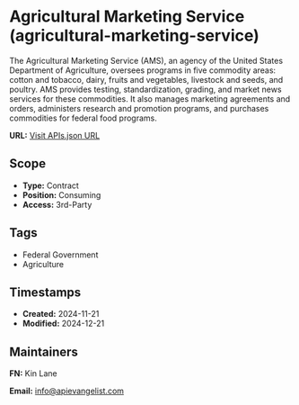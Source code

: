# Agricultural Marketing Service (agricultural-marketing-service)
The Agricultural Marketing Service (AMS), an agency of the United States Department of Agriculture, oversees programs in five commodity areas: cotton and tobacco, dairy, fruits and vegetables, livestock and seeds, and poultry. AMS provides testing, standardization, grading, and market news services for these commodities. It also manages marketing agreements and orders, administers research and promotion programs, and purchases commodities for federal food programs.

**URL:** [Visit APIs.json URL](https://raw.githubusercontent.com/api-evangelist/agricultural-marketing-service/refs/heads/main/apis.yml)

## Scope

- **Type:** Contract 
- **Position:** Consuming 
- **Access:** 3rd-Party 

## Tags

- Federal Government
- Agriculture

## Timestamps

- **Created:** 2024-11-21 
- **Modified:** 2024-12-21 

## Maintainers

**FN:** Kin Lane

**Email:** info@apievangelist.com


